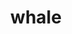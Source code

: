 ---
layout: smileys&emotion
title: whale
emoji: whale
permalink: 🐋.html
image: assets/img/3moji/whale.png
---